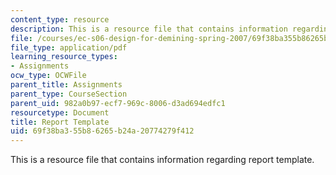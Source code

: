 ```yaml
---
content_type: resource
description: This is a resource file that contains information regarding report template.
file: /courses/ec-s06-design-for-demining-spring-2007/69f38ba355b86265b24a20774279f412_MITEC_S06S07_14template.pdf
file_type: application/pdf
learning_resource_types:
- Assignments
ocw_type: OCWFile
parent_title: Assignments
parent_type: CourseSection
parent_uid: 982a0b97-ecf7-969c-8006-d3ad694edfc1
resourcetype: Document
title: Report Template
uid: 69f38ba3-55b8-6265-b24a-20774279f412
---
```

This is a resource file that contains information regarding report template.

